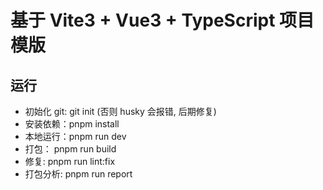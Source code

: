# 基于 Vite3 + Vue3 + TypeScript 项目模版

## 运行

- 初始化 git: git init (否则 husky 会报错, 后期修复)
- 安装依赖：pnpm install
- 本地运行：pnpm run dev
- 打包： pnpm run build
- 修复: pnpm run lint:fix
- 打包分析: pnpm run report
